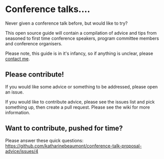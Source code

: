 # Conference talks....

Never given a conference talk before, but would like to try?

This open source guide will contain a compilation of advice and tips from seasoned to first time conference speakers, program committee members and conference organisers.

Please note, this guide is in it's infancy, so if anything is unclear, please [contact me](https://twitter.com/katharineCodes).

## Please contribute!

If you would like some advice or something to be addressed, please open an issue.

If you would like to contribute advice, please see the issues list and pick something up, then create a pull request.
Please see the wiki for more information.

## Want to contribute, pushed for time?

Please answer these quick questions: https://github.com/katharinebeaumont/conference-talk-proposal-advice/issues/4
